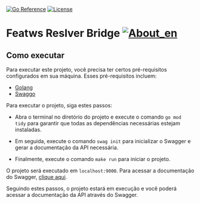 
[![Go Reference](https://pkg.go.dev/badge/github.com/abu-lang/goabu.svg)](https://pkg.go.dev/github.com/bancodobrasil/featws-resolver-bridge)
[![License](https://img.shields.io/badge/License-Apache%202.0-blue.svg)](https://github.com/bancodobrasil/featws-resolver-bridge/blob/develop/LICENSE)

# Featws Reslver Bridge [![About_en](https://github.com/yammadev/flag-icons/blob/master/png/US.png?raw=true)](https://github.com/bancodobrasil/featws-resolver-bridge/blob/develop/README.md)


## Como executar

Para executar este projeto, você precisa ter certos pré-requisitos configurados em sua máquina. Esses pré-requisitos incluem:

- [Golang](https://go.dev/doc/install)
 - [Swaggo](https://github.com/swaggo/swag/blob/master/README_pt.md#come%C3%A7ando)

Para executar o projeto, siga estes passos:

- Abra o terminal no diretório do projeto e execute o comando `go mod tidy` para garantir que todas as dependências necessárias estejam instaladas.

- Em seguida, execute o comando `swag init` para inicializar o Swagger e gerar a documentação da API necessária.

- Finalmente, execute o comando `make run` para iniciar o projeto.

O projeto será executado em `localhost:9000`. Para acessar a documentação do Swagger, [clique aqui](http://localhost:9000/swagger/index.html#/).

Seguindo estes passos, o projeto estará em execução e você poderá acessar a documentação da API através do Swagger.
